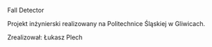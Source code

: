 Fall Detector

Projekt inżynierski realizowany na Politechnice Śląskiej w Gliwicach.

Zrealizował: Łukasz Plech
